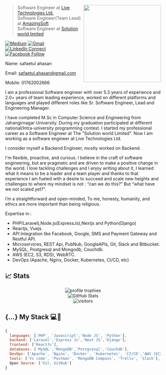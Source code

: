 

<a target="_blank" href="#"><img width="250" align="right" src="https://user-images.githubusercontent.com/58518192/87162442-bf3e8180-c2e7-11ea-9f2a-53a50306b7ce.gif"></a>

> Software Engineer at [Live Technologies Ltd.](http://live-technologies.net) <br/>
> Software Engineer(Team Lead) at [AmazingSoft](http://amazingsoftbd.com) <br/>
> Software Engineer at [Solution world limited](http://www.solution-world.com)

[![Medium](https://img.shields.io/badge/%20-medium%20blog-black?color=000000&labelColor=000000&logo=medium&logoColor=ffffff)](https://safaetulahasan.medium.com/)
[![Gmail](https://img.shields.io/badge/%20-Send%20Mail-black?color=14171A&labelColor=ef5350&logo=gmail&logoColor=ffffff)](mailto:safaetul.ahasan@gmail.com?subject=&cc=)
[![LinkedIn Connect](https://img.shields.io/badge/%20-Connect-black?color=14171A&labelColor=212121&logo=linkedin&logoColor=Blue)](https://www.linkedin.com/in/safaetul-ahasan-372587111/)
[![Facebook Follow](https://img.shields.io/badge/%20-Connect-black?color=14171A&labelColor=1976d2&logo=facebook&logoColor=ffffff)](https://www.facebook.com/safaetul.ahasan)

Name:   safaetul ahasan


Email: safaetul.ahasan@gmail.com


Mobile: 01762002666


I am a professional Software engineer with over 5.3 years of experience and 2.0+ years of team leading experience, worked on different platforms and languages and played different roles like Sr. Software Engineer, Lead and Engineering Manager.

I have completed M.Sc in Computer Science and Engineering from Jahangirnagar University. During my graduation participated at different national/Intra-university programming contest. I started my professional career as a Software Engineer at The "Solution world Limited". Now I am working as a software engineer at Live Technologies Ltd.

I consider myself a Backend Engineer, mostly worked on Backend.

I'm flexible, proactive, and curious. I believe in the craft of software engineering, but are pragmatic and are driven to make a positive change in the world. I love tackling challenges and I enjoy writing about it, I learned what it means to be a leader and a team player and thanks to that experience I am fueled with a desire to succeed and scale new heights and challenges to where my mindset is not : “can we do this?” But “what have we not scaled yet?”.

I’m a straightforward and open-minded, To me, honesty, humanity, and ethics are more important than being religious.

Expertise in :
- PHP(Laravel),Node.js(ExpressJs),Nextjs and Python(Django)
- Reactjs, Vuejs.
- API Integration like Facebook, Google, SMS and Payment Gateway and Restful API.
- Microservices, REST Api, PubNub, GoogIeAPls, Git, Slack and Bitbucket.
- MySQL, Postgresql and Mongodb, Couchdb.
- AWS (EC2, S3, RDS), WebRTC.
- DevOps (Apache, Nginx, Docker, Kubernetes, CI/CD, etc)

<!-- ![Safaetul Ahasan github stats](https://github-readme-stats.vercel.app/api?username=piyas33&count_private=true) -->

## 📈 Stats

<div align="center">
    <img src="https://github-profile-trophy.vercel.app/?username=piyas33&row=1&column=6&margin-h=8&theme=darkhub&count_private=true&margin-w=15&no-frame=true" alt="profile trophies" />
    <br />
    <img src="https://github-readme-stats.vercel.app/api?username=piyas33&count_private=true" alt="GitHub Stats">
    <br />
    <img src="https://visitor-badge.laobi.icu/badge?page_id=piyas33" alt="visitors">
</div>


## {...} My Stack 💻🚀

<!-- Cloud: ['Heroku', 'Netlify'], -->
```js
{
  languages: ['PHP', 'Javascript','Node JS', 'Python'],
  backend: ['Laravel','Express Js','Next JS','Django'],
  frontend: ['ReactJs'],
  databases: ['MySQL','MongoDB','Postgresql','Couchdb'],
  DevOps: ['Apache', 'Nginx', 'Docker', 'Kubernetes', 'CI/CD','AWS (EC2, S3, RDS)'],
  tools: ['Vs code', 'Postman', 'MongoDB Compass', 'Trello', 'Slack'],
  Open Source: ['Git, GitHub']
}
```

<!-- ![visitors](https://visitor-badge.laobi.icu/badge?page_id=piyas33) -->
